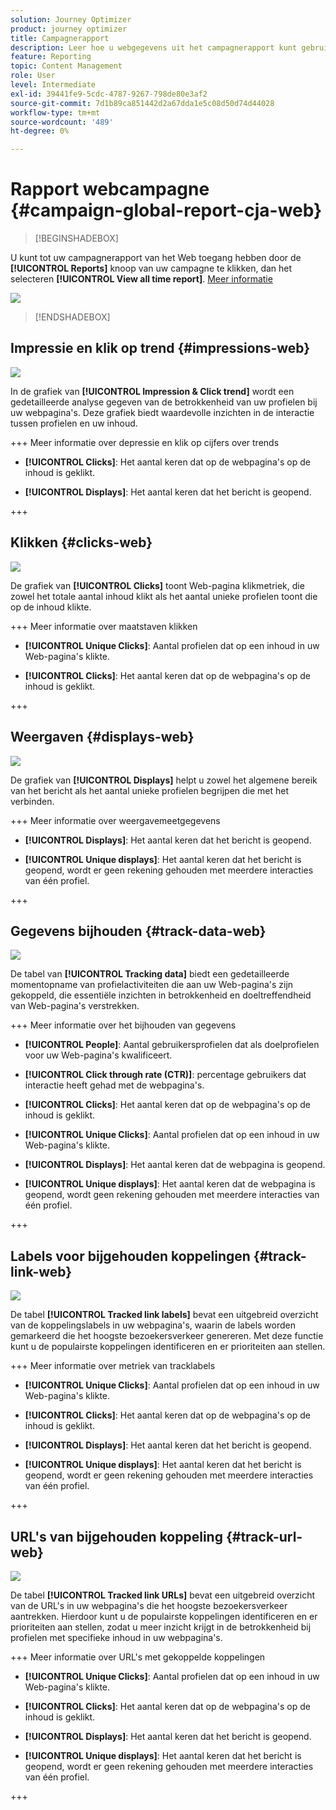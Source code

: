 ```yaml
---
solution: Journey Optimizer
product: journey optimizer
title: Campagnerapport
description: Leer hoe u webgegevens uit het campagnerapport kunt gebruiken
feature: Reporting
topic: Content Management
role: User
level: Intermediate
exl-id: 39441fe9-5cdc-4787-9267-798de80e3af2
source-git-commit: 7d1b89ca851442d2a67dda1e5c08d50d74d44028
workflow-type: tm+mt
source-wordcount: '489'
ht-degree: 0%

---
```


# Rapport webcampagne {#campaign-global-report-cja-web}

>[!BEGINSHADEBOX]

U kunt tot uw campagnerapport van het Web toegang hebben door de **[!UICONTROL Reports]** knoop van uw campagne te klikken, dan het selecteren **[!UICONTROL View all time report]**. [Meer informatie](report-gs-cja.md)

![](assets/report-access.png)

>[!ENDSHADEBOX]

## Impressie en klik op trend {#impressions-web}

![](assets/cja-web-impression.png)

In de grafiek van **[!UICONTROL Impression & Click trend]** wordt een gedetailleerde analyse gegeven van de betrokkenheid van uw profielen bij uw webpagina&#39;s. Deze grafiek biedt waardevolle inzichten in de interactie tussen profielen en uw inhoud.

+++ Meer informatie over depressie en klik op cijfers over trends

* **[!UICONTROL Clicks]**: Het aantal keren dat op de webpagina&#39;s op de inhoud is geklikt.

* **[!UICONTROL Displays]**: Het aantal keren dat het bericht is geopend.

+++

## Klikken {#clicks-web}

![](assets/cja-web-clicks.png)

De grafiek van **[!UICONTROL Clicks]** toont Web-pagina klikmetriek, die zowel het totale aantal inhoud klikt als het aantal unieke profielen toont die op de inhoud klikte.

+++ Meer informatie over maatstaven klikken

* **[!UICONTROL Unique Clicks]**: Aantal profielen dat op een inhoud in uw Web-pagina&#39;s klikte.

* **[!UICONTROL Clicks]**: Het aantal keren dat op de webpagina&#39;s op de inhoud is geklikt.

+++

## Weergaven {#displays-web}

![](assets/cja-web-displays.png)

De grafiek van **[!UICONTROL Displays]** helpt u zowel het algemene bereik van het bericht als het aantal unieke profielen begrijpen die met het verbinden.

+++ Meer informatie over weergavemeetgegevens

* **[!UICONTROL Displays]**: Het aantal keren dat het bericht is geopend.

* **[!UICONTROL Unique displays]**: Het aantal keren dat het bericht is geopend, wordt er geen rekening gehouden met meerdere interacties van één profiel.

+++


## Gegevens bijhouden {#track-data-web}

![](assets/cja-web-tracking-data.png)

De tabel van **[!UICONTROL Tracking data]** biedt een gedetailleerde momentopname van profielactiviteiten die aan uw Web-pagina&#39;s zijn gekoppeld, die essentiële inzichten in betrokkenheid en doeltreffendheid van Web-pagina&#39;s verstrekken.

+++ Meer informatie over het bijhouden van gegevens

* **[!UICONTROL People]**: Aantal gebruikersprofielen dat als doelprofielen voor uw Web-pagina&#39;s kwalificeert.

* **[!UICONTROL Click through rate (CTR)]**: percentage gebruikers dat interactie heeft gehad met de webpagina&#39;s.

* **[!UICONTROL Clicks]**: Het aantal keren dat op de webpagina&#39;s op de inhoud is geklikt.

* **[!UICONTROL Unique Clicks]**: Aantal profielen dat op een inhoud in uw Web-pagina&#39;s klikte.

* **[!UICONTROL Displays]**: Het aantal keren dat de webpagina is geopend.

* **[!UICONTROL Unique displays]**: Het aantal keren dat de webpagina is geopend, wordt geen rekening gehouden met meerdere interacties van één profiel.

+++

## Labels voor bijgehouden koppelingen {#track-link-web}

![](assets/cja-web-tracked-link-labels.png)

De tabel **[!UICONTROL Tracked link labels]** bevat een uitgebreid overzicht van de koppelingslabels in uw webpagina&#39;s, waarin de labels worden gemarkeerd die het hoogste bezoekersverkeer genereren. Met deze functie kunt u de populairste koppelingen identificeren en er prioriteiten aan stellen.

+++ Meer informatie over metriek van tracklabels

* **[!UICONTROL Unique Clicks]**: Aantal profielen dat op een inhoud in uw Web-pagina&#39;s klikte.

* **[!UICONTROL Clicks]**: Het aantal keren dat op de webpagina&#39;s op de inhoud is geklikt.

* **[!UICONTROL Displays]**: Het aantal keren dat het bericht is geopend.

* **[!UICONTROL Unique displays]**: Het aantal keren dat het bericht is geopend, wordt er geen rekening gehouden met meerdere interacties van één profiel.

+++

## URL&#39;s van bijgehouden koppeling {#track-url-web}

![](assets/cja-web-tracked-link-urls.png)

De tabel **[!UICONTROL Tracked link URLs]** bevat een uitgebreid overzicht van de URL&#39;s in uw webpagina&#39;s die het hoogste bezoekersverkeer aantrekken. Hierdoor kunt u de populairste koppelingen identificeren en er prioriteiten aan stellen, zodat u meer inzicht krijgt in de betrokkenheid bij profielen met specifieke inhoud in uw webpagina&#39;s.

+++ Meer informatie over URL&#39;s met gekoppelde koppelingen

* **[!UICONTROL Unique Clicks]**: Aantal profielen dat op een inhoud in uw Web-pagina&#39;s klikte.

* **[!UICONTROL Clicks]**: Het aantal keren dat op de webpagina&#39;s op de inhoud is geklikt.

* **[!UICONTROL Displays]**: Het aantal keren dat het bericht is geopend.

* **[!UICONTROL Unique displays]**: Het aantal keren dat het bericht is geopend, wordt er geen rekening gehouden met meerdere interacties van één profiel.

+++
